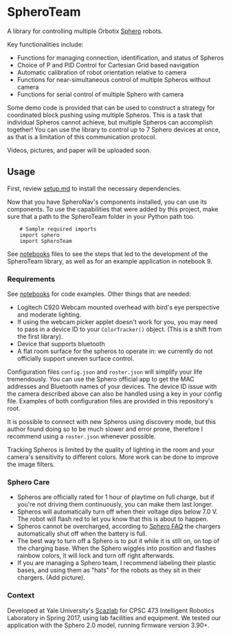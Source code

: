 # SpheroTeam

A library for controlling multiple Orbotix [Sphero](http://www.sphero.com/) robots. 

Key functionalities include:

- Functions for managing connection, identification, and status of Spheros
- Choice of P and PID Control for Cartesian Grid based navigation
- Automatic calibration of robot orientation relative to camera
- Functions for near-simultaneous control of multiple Spheros without camera
- Functions for serial control of multiple Sphero with camera

Some demo code is provided that can be used to construct a strategy for coordinated 
block pushing using multiple Spheros. This is a task that individual Spheros cannot achieve, but
multiple Spheros can accomplish together! You can use the library to control up to 7 Sphero 
devices at once, as that is a limitation of this communication protocol.

Videos, pictures, and paper will be uploaded soon.

## Usage

First, review [setup.md](./documentation/setup.md) to install the necessary dependencies.

Now that you have SpheroNav's components installed, you can use its components. To use the capabilities that were added by this project, make sure that a path to the SpheroTeam folder in your Python path too.

```
    # Sample required imports
    import sphero
    import SpheroTeam
```

See [notebooks](./notebooks) files to see the steps that led to the development
of the SpheroTeam library, as well as for an example application in notebook 9.

### Requirements

See [notebooks](./notebooks) for code examples. Other things that are needed:

- Logitech C920 Webcam mounted overhead with bird's eye perspective and moderate lighting.
- If using the webcam picker applet doesn't work for you, you may need to pass in a 
device ID to your `ColorTracker()` object. (This is a shift from the first library).
- Device that supports bluetooth
- A flat room surface for the spheros to operate in: we currently do not officially
support uneven surface control.

Configuration files `config.json` and `roster.json` will simplify your life tremendously. You can use the Sphero official app to get the MAC addresses and Bluetooth names of your devices. The device ID issue with the camera described above can also be handled using a key in your config file. Examples of both configuration files are provided in this repository's root.

It is possible to connect with new Spheros using discovery mode, but this author found
doing so to be much slower and error prone, therefore I recommend using a `roster.json` whenever possible.

Tracking Spheros is limited by the quality of lighting in the room and your camera's sensitivity to different colors. More work can be done to improve the image filters.

### Sphero Care

- Spheros are officially rated for 1 hour of playtime on full charge, but
if you're not driving them continuously, you can make them last longer.
- Spheros will automatically turn off when their voltage dips below 7.0 V. The robot will flash red to let you know that this is about to happen.
- Spheros cannot be overcharged, according to [Sphero FAQ](https://support.sphero.com/support/discussions/topics/9000016308) the chargers automatically shut off when the battery is full.
- The best way to turn off a Sphero is to put it while it is still on, on top of the charging base. When the Sphero wiggles into position and flashes rainbow colors, it will lock and turn off right afterwards.
- If you are managing a Sphero team, I recommend labeling their plastic bases, and using them as "hats" for the robots as they sit in their chargers. (Add picture).

### Context
Developed at Yale University's [Scazlab](http://scazlab.yale.edu/) for CPSC 473 Intelligent Robotics Laboratory in Spring 2017, using lab facilities and equipment. We tested 
our application with the Sphero 2.0 model, running firmware version 3.90+.
